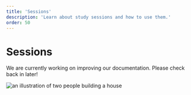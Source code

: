 ```yaml
---
title: 'Sessions'
description: 'Learn about study sessions and how to use them.'
order: 50
---
```


<script context="module">
	export const prerender = true;
</script>

# Sessions

We are currently working on improving our documentation. Please check back in later!

![an illustration of two people building a house](/illustrations/construction.svg)

